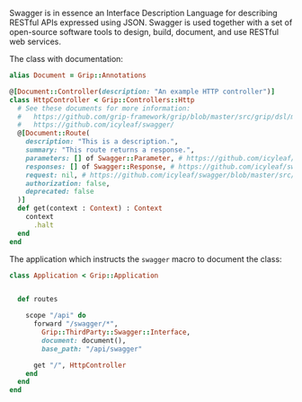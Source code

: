 Swagger is in essence an Interface Description Language for describing RESTful APIs expressed using JSON. Swagger is used together with a set of open-source software tools to design, build, document, and use RESTful web services.

The class with documentation:

```ruby
alias Document = Grip::Annotations

@[Document::Controller(description: "An example HTTP controller")]
class HttpController < Grip::Controllers::Http
  # See these documents for more information:
  #   https://github.com/grip-framework/grip/blob/master/src/grip/dsl/macros.cr
  #   https://github.com/icyleaf/swagger/
  @[Document::Route(
    description: "This is a description.",
    summary: "This route returns a response.",
    parameters: [] of Swagger::Parameter, # https://github.com/icyleaf/swagger/blob/master/src/swagger/parameter.cr
    responses: [] of Swagger::Response, # https://github.com/icyleaf/swagger/blob/master/src/swagger/response.cr
    request: nil, # https://github.com/icyleaf/swagger/blob/master/src/swagger/request.cr
    authorization: false,
    deprecated: false
  )]
  def get(context : Context) : Context
    context
      .halt
  end
end
```

The application which instructs the `swagger` macro to document the class:

```ruby
class Application < Grip::Application


  def routes

    scope "/api" do
      forward "/swagger/*",
        Grip::ThirdParty::Swagger::Interface,
        document: document(),
        base_path: "/api/swagger"

      get "/", HttpController
    end
  end
end
```
